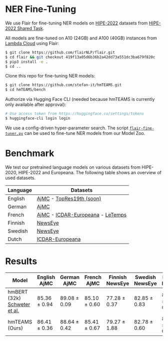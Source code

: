 # NER Fine-Tuning

We use Flair for fine-tuning NER models on
[HIPE-2022](https://github.com/hipe-eval/HIPE-2022-data) datasets from
[HIPE-2022 Shared Task](https://hipe-eval.github.io/HIPE-2022/).

All models are fine-tuned on A10 (24GB) and A100 (40GB) instances from
[Lambda Cloud](https://lambdalabs.com/service/gpu-cloud) using Flair:

```bash
$ git clone https://github.com/flairNLP/flair.git
$ cd flair && git checkout 419f13a05d6b36b2a42dd73a551dc3ba679f820c
$ pip3 install -e .
$ cd ..
```

Clone this repo for fine-tuning NER models:

```bash
$ git clone https://github.com/stefan-it/hmTEAMS.git
$ cd hmTEAMS/bench
```

Authorize via Hugging Face CLI (needed because hmTEAMS is currently only available after approval):

```bash
# Use access token from https://huggingface.co/settings/tokens
$ huggingface-cli login login
```

We use a config-driven hyper-parameter search. The script [`flair-fine-tuner.py`](flair-fine-tuner.py) can be used to
fine-tune NER models from our Model Zoo.

# Benchmark

We test our pretrained language models on various datasets from HIPE-2020, HIPE-2022 and Europeana. The following table
shows an overview of used datasets.

| Language | Datasets
|----------|----------------------------------------------------------------------------------------------------------------------------------------------------------------------------------------------------------------------------------------------------------------------------------|
| English  | [AjMC](https://github.com/hipe-eval/HIPE-2022-data/blob/main/documentation/README-ajmc.md) - [TopRes19th (soon)](https://github.com/hipe-eval/HIPE-2022-data/blob/main/documentation/README-topres19th.md)                                                                       |
| German   | [AjMC](https://github.com/hipe-eval/HIPE-2022-data/blob/main/documentation/README-ajmc.md)                                                                                                                                                                                       |
| French   | [AjMC](https://github.com/hipe-eval/HIPE-2022-data/blob/main/documentation/README-ajmc.md) - [ICDAR-Europeana](https://github.com/stefan-it/historic-domain-adaptation-icdar) - [LeTemps](https://github.com/hipe-eval/HIPE-2022-data/blob/main/documentation/README-letemps.md) |
| Finnish  | [NewsEye](https://github.com/hipe-eval/HIPE-2022-data/blob/main/documentation/README-newseye.md)                                                                                                                                                                                 |
| Swedish  | [NewsEye](https://github.com/hipe-eval/HIPE-2022-data/blob/main/documentation/README-newseye.md)                                                                                                                                                                                 |
| Dutch    | [ICDAR-Europeana](https://github.com/stefan-it/historic-domain-adaptation-icdar)                                                                                                                                                                                                 |

# Results

| Model                                                                                  | English AjMC | German AjMC  | French AjMC  | Finnish NewsEye | Swedish NewsEye | Dutch ICDAR  | French ICDAR | French LeTemps | Avg.      |
|----------------------------------------------------------------------------------------|--------------|--------------|--------------|-----------------|-----------------|--------------|--------------|----------------|-----------|
| hmBERT (32k) [Schweter et al.](https://ceur-ws.org/Vol-3180/paper-87.pdf)              | 85.36 ± 0.94 | 89.08 ± 0.09 | 85.10 ± 0.60 | 77.28 ± 0.37    | 82.85 ± 0.83    | 82.11 ± 0.61 | 77.21 ± 0.16 | 65.73 ± 0.56   |   80.59   |
| hmTEAMS (Ours)                                                                         | 86.41 ± 0.36 | 88.64 ± 0.42 | 85.41 ± 0.67 | 79.27 ± 1.88    | 82.78 ± 0.60    | 88.21 ± 0.39 | 78.03 ± 0.39 | 66.71 ± 0.46   | **81.93** |
